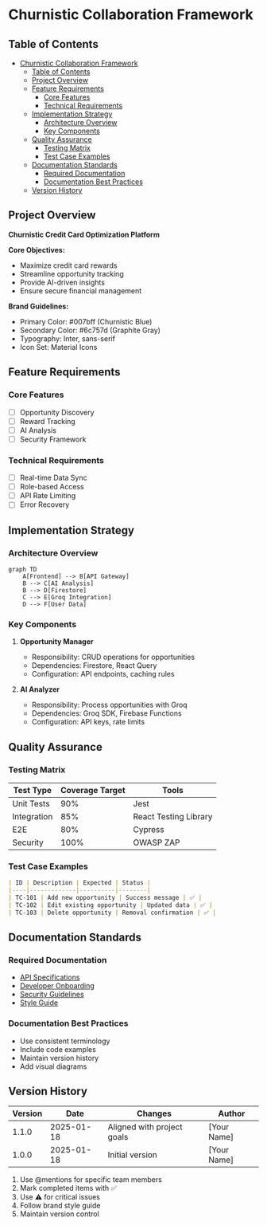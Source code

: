 # Churnistic Collaboration Framework

<!-- Version Control Metadata -->
<!-- Version: 1.1.0 -->
<!-- Last Updated: 2025-01-18 -->
<!-- Contributors: [Add Names] -->

## Table of Contents
- [Churnistic Collaboration Framework](#churnistic-collaboration-framework)
  - [Table of Contents](#table-of-contents)
  - [Project Overview](#project-overview)
  - [Feature Requirements](#feature-requirements)
    - [Core Features](#core-features)
    - [Technical Requirements](#technical-requirements)
  - [Implementation Strategy](#implementation-strategy)
    - [Architecture Overview](#architecture-overview)
    - [Key Components](#key-components)
  - [Quality Assurance](#quality-assurance)
    - [Testing Matrix](#testing-matrix)
    - [Test Case Examples](#test-case-examples)
  - [Documentation Standards](#documentation-standards)
    - [Required Documentation](#required-documentation)
    - [Documentation Best Practices](#documentation-best-practices)
  - [Version History](#version-history)

## Project Overview
**Churnistic Credit Card Optimization Platform**

**Core Objectives:**
- Maximize credit card rewards
- Streamline opportunity tracking
- Provide AI-driven insights
- Ensure secure financial management

**Brand Guidelines:**
- Primary Color: #007bff (Churnistic Blue)
- Secondary Color: #6c757d (Graphite Gray)
- Typography: Inter, sans-serif
- Icon Set: Material Icons

## Feature Requirements
### Core Features
- [ ] Opportunity Discovery
- [ ] Reward Tracking
- [ ] AI Analysis
- [ ] Security Framework

### Technical Requirements
- [ ] Real-time Data Sync
- [ ] Role-based Access
- [ ] API Rate Limiting
- [ ] Error Recovery

## Implementation Strategy
### Architecture Overview
```mermaid
graph TD
    A[Frontend] --> B[API Gateway]
    B --> C[AI Analysis]
    B --> D[Firestore]
    C --> E[Groq Integration]
    D --> F[User Data]
```

### Key Components
1. **Opportunity Manager**
   - Responsibility: CRUD operations for opportunities
   - Dependencies: Firestore, React Query
   - Configuration: API endpoints, caching rules

2. **AI Analyzer**
   - Responsibility: Process opportunities with Groq
   - Dependencies: Groq SDK, Firebase Functions
   - Configuration: API keys, rate limits

## Quality Assurance
### Testing Matrix
| Test Type | Coverage Target | Tools |
|-----------|-----------------|-------|
| Unit Tests | 90% | Jest |
| Integration | 85% | React Testing Library |
| E2E | 80% | Cypress |
| Security | 100% | OWASP ZAP |

### Test Case Examples
```markdown
| ID | Description | Expected | Status |
|----|-------------|----------|--------|
| TC-101 | Add new opportunity | Success message | ✅ |
| TC-102 | Edit existing opportunity | Updated data | ✅ |
| TC-103 | Delete opportunity | Removal confirmation | ✅ |
```

## Documentation Standards
### Required Documentation
- [API Specifications](#)
- [Developer Onboarding](#)
- [Security Guidelines](#)
- [Style Guide](#)

### Documentation Best Practices
- Use consistent terminology
- Include code examples
- Maintain version history
- Add visual diagrams

## Version History
| Version | Date       | Changes                     | Author       |
|---------|------------|-----------------------------|--------------|
| 1.1.0   | 2025-01-18 | Aligned with project goals  | [Your Name]  |
| 1.0.0   | 2025-01-18 | Initial version             | [Your Name]  |

<!-- Collaboration Guidelines -->
1. Use @mentions for specific team members
2. Mark completed items with ✅
3. Use ⚠️ for critical issues
4. Follow brand style guide
5. Maintain version control